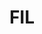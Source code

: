 ---
ee_id: '4455'
site: '1'
type: '2'
url: 2018-084-fil
title: FIL
year: '2018'
display_year: '2018'
medium: IQDemy Premium UV ink on​ ​IKEA LINNMON​ table tops
dims: 118 x 29.5 in
pitch:
ps:
live_url:
related:
youtube:
related_code:
imgs: fil-2018-084-db-ug--CrSE.jpg
subheading:
download:
add_credit:
add_credits:
commission:
layout: things-i-made
---